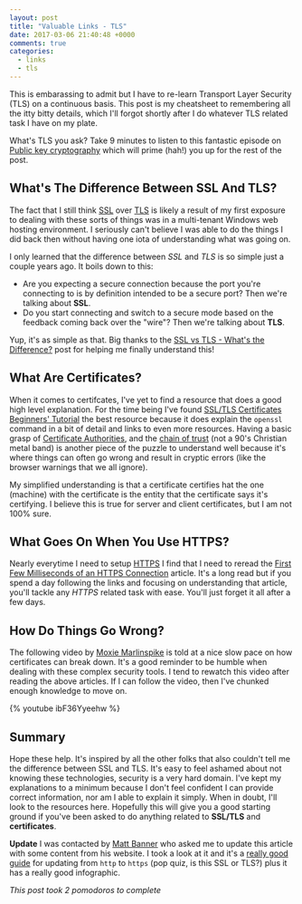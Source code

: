 ```yaml
---
layout: post
title: "Valuable Links - TLS"
date: 2017-03-06 21:40:48 +0000
comments: true
categories:
  - links
  - tls
---
```

This is embarassing to admit but I have to re-learn Transport Layer Security (TLS) on a continuous basis. This post
is my cheatsheet to remembering all the itty bitty details, which I'll forgot shortly after I do whatever TLS related
task I have on my plate.

What's TLS you ask? Take 9 minutes to listen to this fantastic episode on [Public key cryptography][podcast-episode]
which will prime (hah!) you up for the rest of the post.

[podcast-episode]: http://www.bbc.co.uk/programmes/p04vqrwy

## What's The Difference Between SSL And TLS?

The fact that I still think [SSL][ssl-link] over [TLS][tls-link] is likely a result of my first exposure to dealing with
these sorts of things was in a multi-tenant Windows web hosting environment. I seriously can't believe I was able to do
the things I did back then without having one iota of understanding what was going on.

I only learned that the difference between *SSL* and *TLS* is so simple just a couple years ago. It boils down to this:

* Are you expecting a secure connection because the port you're connecting to is by definition intended to be a secure
  port? Then we're talking about **SSL**.
* Do you start connecting and switch to a secure mode based on the feedback coming back over the "wire"? Then we're
  talking about **TLS**.

Yup, it's as simple as that. Big thanks to the [SSL vs TLS - What's the Difference?][best-ssl-vs-tls] post for helping
me finally understand this!

[best-ssl-vs-tls]: https://luxsci.com/blog/ssl-versus-tls-whats-the-difference.html
[ssl-link]: https://en.wikipedia.org/wiki/Transport_Layer_Security
[tls-link]: https://en.wikipedia.org/wiki/Transport_Layer_Security

## What Are Certificates?

When it comes to certifcates, I've yet to find a resource that does a good high level explanation. For the time being
I've found [SSL/TLS Certificates Beginners' Tutorial][cert-tut] the best resource because it does explain the `openssl`
command in a bit of detail and links to even more resources. Having a basic grasp of [Certificate Authorities][ca-link],
and the [chain of trust][chain-of-trust] (not a 90's Christian metal band) is another piece
of the puzzle to understand well because it's where things can often go wrong and result in cryptic errors
(like the browser warnings that we all ignore).

My simplified understanding is that a certificate certifies hat the one (machine) with the certificate is the entity
that the certificate says it's certifying. I believe this is true for server and client certificates, but I am not 100% sure.

[chain-of-trust]: https://en.wikipedia.org/wiki/Chain_of_trust
[ca-link]: https://en.wikipedia.org/wiki/Certificate_authority
[cert-tut]: https://blog.talpor.com/2015/07/ssltls-certificates-beginners-tutorial/

## What Goes On When You Use HTTPS?

Nearly everytime I need to setup [HTTPS][https-link] I find that I need to reread the
[First Few Milliseconds of an HTTPS Connection][https-link] article. It's a long read but if you spend a day following
the links and focusing on understanding that article, you'll tackle any *HTTPS* related task with ease. You'll just
forget it all after a few days.

[https-link]: https://en.wikipedia.org/wiki/HTTPS
[first-few-seconds]: http://www.moserware.com/2009/06/first-few-milliseconds-of-https.html

## How Do Things Go Wrong?

The following video by [Moxie Marlinspike][moxie-website] is told at a nice slow pace on how certificates can break down.
It's a good reminder to be humble when dealing with these complex security tools. I tend to rewatch this video after
reading the above articles. If I can follow the video, then I've chunked enough knowledge to move on.

{% youtube ibF36Yyeehw %}

[moxie-website]: https://moxie.org/

## Summary

Hope these help. It's inspired by all the other folks that also couldn't tell me the difference between SSL and TLS.
It's easy to feel ashamed about not knowing these technologies, security is a very hard domain. I've kept my
explanations to a minimum because I don't feel confident I can provide correct information, nor am I able to explain it
simply. When in doubt, I'll look to the resources here. Hopefully this will give you a good starting ground if you've
been asked to do anything related to **SSL/TLS** and **certificates**.

**Update** I was contacted by [Matt Banner][matt-banner] who asked me to update this article with some content from his
website. I took a look at it and it's a [really good guide][infographic] for updating from `http` to `https` (pop quiz, is
this SSL or TLS?) plus it has a really good infographic.

[matt-banner]: https://twitter.com/BlastYourBlog
[infographic]: https://www.onblastblog.com/http-to-https/

*This post took 2 pomodoros to complete*
